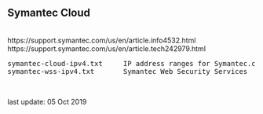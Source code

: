 <h2>Symantec Cloud</h2></br>
https://support.symantec.com/us/en/article.info4532.html
https://support.symantec.com/us/en/article.tech242979.html

<pre>
symantec-cloud-ipv4.txt		IP address ranges for Symantec.cloud
symantec-wss-ipv4.txt		Symantec Web Security Services
</pre>
</br>


last update: 05 Oct 2019
